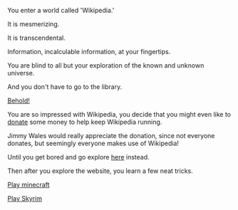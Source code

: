 You enter a world called 'Wikipedia.'

It is mesmerizing.

It is transcendental.

Information, incalculable information, at your fingertips.

You are blind to all but your exploration of the known and unknown universe.

And you don't have to go to the library.

[Behold!](http://en.wikipedia.org)

You are so impressed with Wikipedia, you decide that you might even like to 
[donate](http://wikimediafoundation.org/wiki/Support_Wikipedia/en) some money to help keep Wikipedia running.

Jimmy Wales would really appreciate the donation, since not everyone donates,
but seemingly everyone makes use of Wikipedia!

Until you get bored and go explore [here](https://www.urbandictionary.com) instead.

Then after you explore the website, you learn a few neat tricks. 

[Play minecraft](../you-are-in-minecraft/minecraft.md)

[Play Skyrim](../fus-roh-dah/fus-roh-dah.md)
